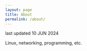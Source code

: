 ```yaml
---
layout: page
title: About
permalink: /about/
---
```


last updated 10 JUN 2024

Linux, networking, programming, etc.
